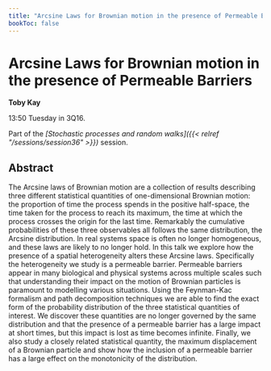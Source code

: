 ```yaml
---
title: "Arcsine Laws for Brownian motion in the presence of Permeable Barriers"
bookToc: false
---
```


# Arcsine Laws for Brownian motion in the presence of Permeable Barriers

**Toby Kay**

13:50 Tuesday in 3Q16.

Part of the *[Stochastic processes and random walks]({{< relref "/sessions/session36" >}})* session.

## Abstract

The Arcsine laws of Brownian motion are a collection of results describing three different statistical quantities of one-dimensional Brownian motion: the proportion of time the process spends in the positive half-space, the time taken for the process to reach its maximum, the time at which the process crosses the origin for the last time. Remarkably the cumulative probabilities of these three observables all follows the same distribution, the Arcsine distribution. In real systems space is often no longer homogeneous, and these laws are likely to no longer hold. In this talk we explore how the presence of a spatial heterogeneity alters these Arcsine laws. Specifically the heterogeneity we study is a permeable barrier. Permeable barriers appear in many biological and physical systems across multiple scales such that understanding their impact on the motion of Brownian particles is paramount to modelling various situations. Using the Feynman-Kac formalism and path decomposition techniques we are able to find the exact form of the probability distribution of the three statistical quantities of interest. We discover these quantities are no longer governed by the same distribution and that the presence of a permeable barrier has a large impact at short times, but this impact is lost as time becomes infinite. Finally, we also study a closely related statistical quantity, the maximum displacement of a Brownian particle and show how the inclusion of a permeable barrier has a large effect on the monotonicity of the distribution. 


